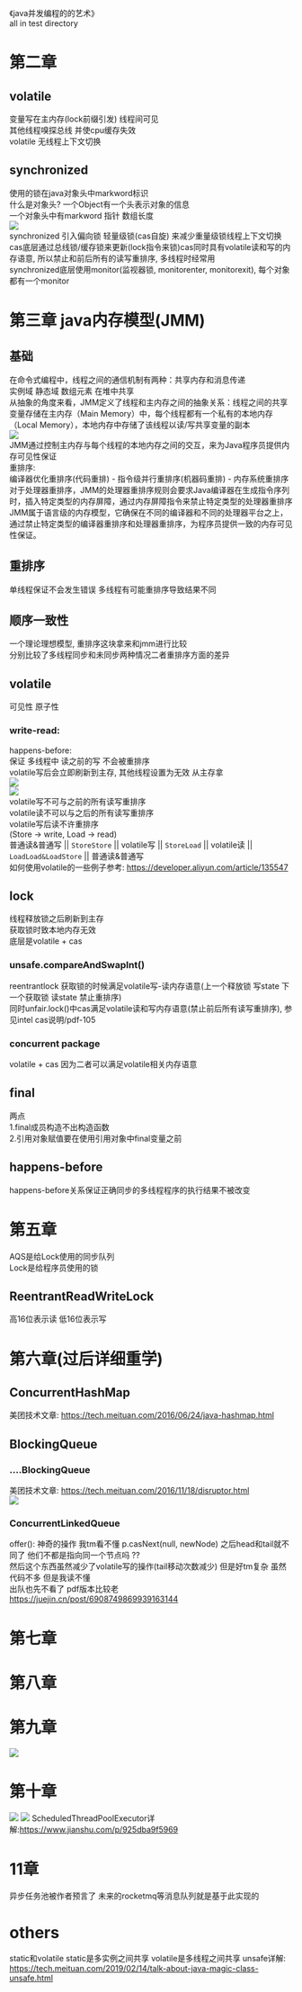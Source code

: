 《java并发编程的的艺术》  
all in test directory  

# 第二章
## volatile
变量写在主内存(lock前缀引发) 线程间可见  
其他线程嗅探总线 并使cpu缓存失效  
volatile 无线程上下文切换  
## synchronized  
使用的锁在java对象头中markword标识    
什么是对象头? 一个Object有一个头表示对象的信息    
一个对象头中有markword 指针 数组长度   
![](src/main/resources/markword.png)  
synchronized 引入偏向锁 轻量级锁(cas自旋) 来减少重量级锁线程上下文切换  
cas底层通过总线锁/缓存锁来更新(lock指令来锁)cas同时具有volatile读和写的内存语意, 所以禁止和前后所有的读写重排序, 多线程时经常用   
synchronized底层使用monitor(监视器锁, monitorenter, monitorexit), 每个对象都有一个monitor  

# 第三章 java内存模型(JMM)
## 基础
在命令式编程中，线程之间的通信机制有两种：共享内存和消息传递  
实例域 静态域 数组元素 在堆中共享  
从抽象的角度来看，JMM定义了线程和主内存之间的抽象关系：线程之间的共享变量存储在主内存（Main Memory）中，每个线程都有一个私有的本地内存（Local Memory），本地内存中存储了该线程以读/写共享变量的副本  
![](src/main/resources/JMM.png)  
JMM通过控制主内存与每个线程的本地内存之间的交互，来为Java程序员提供内存可见性保证  
重排序:  
编译器优化重排序(代码重排) - 指令级并行重排序(机器码重排) - 内存系统重排序  
对于处理器重排序，JMM的处理器重排序规则会要求Java编译器在生成指令序列时，插入特定类型的内存屏障，通过内存屏障指令来禁止特定类型的处理器重排序  
JMM属于语言级的内存模型，它确保在不同的编译器和不同的处理器平台之上，通过禁止特定类型的编译器重排序和处理器重排序，为程序员提供一致的内存可见性保证。  
## 重排序  
单线程保证不会发生错误 多线程有可能重排序导致结果不同  
## 顺序一致性  
一个理论理想模型, 重排序这块拿来和jmm进行比较    
分别比较了多线程同步和未同步两种情况二者重排序方面的差异  
## volatile  
可见性 原子性  
### write-read:  
happens-before:  
保证 多线程中 读之前的写 不会被重排序  
volatile写后会立即刷新到主存, 其他线程设置为无效 从主存拿  
![](src/main/resources/volatile-write-read.png)  
![](src/main/resources/volatile-rules.png)  
volatile写不可与之前的所有读写重排序  
volatile读不可以与之后的所有读写重排序  
volatile写后读不许重排序  
(Store -> write, Load -> read)  
普通读&普通写 || `StoreStore` || volatile写 || `StoreLoad` || volatile读 || `LoadLoad&LoadStore` || 普通读&普通写  
如何使用volatile的一些例子参考: https://developer.aliyun.com/article/135547  
## lock
线程释放锁之后刷新到主存  
获取锁时致本地内存无效  
底层是volatile + cas
### unsafe.compareAndSwapInt()  
reentrantlock 获取锁的时候满足volatile写-读内存语意(上一个释放锁 写state 下一个获取锁 读state 禁止重排序)  
同时unfair.lock()中cas满足volatile读和写内存语意(禁止前后所有读写重排序), 参见intel cas说明/pdf-105  
### concurrent package  
volatile + cas 因为二者可以满足volatile相关内存语意  
## final
两点  
1.final成员构造不出构造函数  
2.引用对象赋值要在使用引用对象中final变量之前  
## happens-before  
happens-before关系保证正确同步的多线程程序的执行结果不被改变  

# 第五章
AQS是给Lock使用的同步队列  
Lock是给程序员使用的锁  
## ReentrantReadWriteLock  
高16位表示读 低16位表示写  

# 第六章(过后详细重学)
## ConcurrentHashMap
美团技术文章: https://tech.meituan.com/2016/06/24/java-hashmap.html  
## BlockingQueue
### ....BlockingQueue
美团技术文章: https://tech.meituan.com/2016/11/18/disruptor.html  
![](src/main/resources/blocking-queue.png)
### ConcurrentLinkedQueue
offer(): 神奇的操作 我tm看不懂 p.casNext(null, newNode) 之后head和tail就不同了 他们不都是指向同一个节点吗 ??  
然后这个东西虽然减少了volatile写的操作(tail移动次数减少) 但是好tm复杂 虽然代码不多 但是我读不懂  
出队也先不看了 pdf版本比较老  
https://juejin.cn/post/6908749869939163144  

# 第七章

# 第八章

# 第九章
![](src/main/resources/thread-pool.png)

# 第十章
![](src/main/resources/two-stage-scheduling.png)
![](src/main/resources/executor-inheritance.png)
ScheduledThreadPoolExecutor详解:https://www.jianshu.com/p/925dba9f5969

# 11章
异步任务池被作者预言了 未来的rocketmq等消息队列就是基于此实现的

# others
static和volatile
static是多实例之间共享
volatile是多线程之间共享
unsafe详解:  
https://tech.meituan.com/2019/02/14/talk-about-java-magic-class-unsafe.html  
